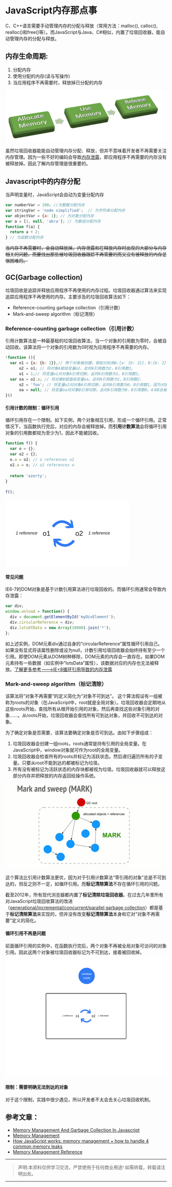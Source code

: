 # JavaScript内存那点事


C、C++语言需要手动管理内存的分配与释放（常用方法：malloc(), calloc(), realloc()和free()等）。而JavaScript与Java、C#相似，内置了垃圾回收器，能自动管理内存的分配与释放。

## 内存生命周期:

1. 分配内存
2. 使用分配的内存(读与写操作)
3. 当应用程序不再需要时，释放掉已分配的内存

![lifecycle](./images/life-cycle.png)

虽然垃圾回收器能能自动管理内存分配、释放，但并不意味着开发者不再需要关注内存管理。因为一些不好的编码会导致[内存泄露](https://en.wikipedia.org/wiki/Memory_leak#Reference_counting_and_cyclic_references)，即应用程序不再需要的内存没有被释放掉。因此了解内存管理是很重要的。


## Javascript中的内存分配

当声明变量时，JavaScript会自动为变量分配内存
```js
var numberVar = 100; //为整数分配内存
var stringVar = 'node simplified';  // 为字符串分配内存 
var objectVar = {a: 1}; // 为对象分配内存
var a = [1, null, 'abra']; // 为数组分配内存
function f(a) {
  return a + 2;
} // 为函数分配内存 
```
~~当内存不再需要时，会自动释放掉。内存泄露和在释放内存时出现的大部分与内存相关的问题，而要找出那些被垃圾回收器跟踪不再需要的而又没有被释放的内存是很困难的。~~

## GC(Garbage collection)
垃圾回收是追踪并释放应用程序不再使用的内存过程。垃圾回收器通过算法来实现追踪应用程序不再使用的内存。主要涉及的垃圾回收算法如下：

- Reference-counting garbage collection（引用计数）
- Mark-and-sweep algorithm（标记清除）

### Reference-counting garbage collection（引用计数）
引用计数算法是一种最基础的垃圾回收算法，当一个对象的引用数为零时，会被自动回收。该算法将一个对象的引用数为0时视为应用程序不再需要的内存。

```js
!function (){
  var o1 = {a: {b: 2}},// 两个对象被创建。假如分别用A:{a: {b: 2}}，B:{b: 2}表示，对象B被对象A的属性a引用，对象A被赋值给变量o1。A和B的引用数都为1，因此不能被回收。
      o2 = o1; // 将对象A赋给变量o2。此时A引用数为2，B引用数1。
      o1 = 1;// 将变量o1对对象A引用切断。此时A引用数为1，B引用数1。
  var oa = o2.a; // 将对象B赋值给变量oa。此时A引用数为1，B引用数2。
      o2 = 'foo'; // 将变量o2对对象A引用切断。此时A引用数为0，B引用数1。因为对象A的a属性被变量oa引用，因此对象A不能被释放。
      oa = null; // 将变量oa对对象B引用切断。此时A引用数为0，B引用数0。A与B会被回收。
}()
```

#### 引用计数的限制：循环引用
  循环引用存在一个限制。如下实例，两个对象相互引用，形成一个循环引用。正常情况下，当函数执行完后，对应的内存会被释放掉。而**引用计数算法**会将循环引用对象的引用数都视为至少为1，因此不能被回收。

```js
function f() {
  var o = {};
  var o2 = {};
  o.a = o2; // o references o2
  o2.a = o; // o2 references o

  return 'azerty';
}

f();
```
![cycle](./images/cycle.png)


#### 常见问题

IE6-7的DOM对象是基于计数引用算法进行垃圾回收的。而循环引用通常会导致内存泄露：

```js
var div;
window.onload = function() {
  div = document.getElementById('myDivElement');
  div.circularReference = div;
  div.lotsOfData = new Array(10000).join('*');
};
```
如上述实例，DOM元素div通过自身的“circularReference”属性循环引用自己。如果没有显式将该属性删除或设为null，计数引用垃圾回收器会始终持有至少一个引用。即使DOM元素从DOM树种移除，DOM元素的内存会一直存在。如果DOM元素持有一些数据（如实例中“lotsData”属性），该数据对应的内存也无法被释放。[了解更多参考--->IE<8循环引用导致的内存泄露](https://github.com/zhansingsong/js-leakage-patterns/blob/master/IE%3C8%E5%BE%AA%E7%8E%AF%E5%BC%95%E7%94%A8%E5%AF%BC%E8%87%B4%E7%9A%84%E5%86%85%E5%AD%98%E6%B3%84%E9%9C%B2/IE%3C8%E5%BE%AA%E7%8E%AF%E5%BC%95%E7%94%A8%E5%AF%BC%E8%87%B4%E7%9A%84%E5%86%85%E5%AD%98%E6%B3%84%E9%9C%B2.md)


### Mark-and-sweep algorithm（标记清除）

该算法将“对象不再需要”的定义简化为“对象不可到达”。
这个算法假设有一组被称为roots的对象（在JavaScript中，root就是全局对象）。垃圾回收器会定期地从这些roots开始，查找所有从根开始引用的对象，然后再查找这些对象引用的对象……。从roots开始，垃圾回收器会查找所有可到达对象，并回收不可到达的对象。

为了确定对象是否需要，该算法要确定对象是否可到达。由如下步骤组成：

1. 垃圾回收器会创建一组roots，roots通常是持有引用的全局变量。在JavaScript中，window对象就可作为root的全局变量。
2. 垃圾回收器会检查所有的roots并标记为活跃状态。然后递归遍历所有的子变量。只要从root不能到达的都被标记为垃圾。
3. 所有没有被标记为活跃状态的内存块都被视为垃圾。垃圾回收器就可以释放这部分内存并把释放的内存返回给操作系统。

![](./images/mark-sweep.gif)


这个算法比引用计数算法更优，因为对于引用计数算法“零引用的对象”总是不可到达的，但反之则不一定，如循环引用。而**标记清除算法**不存在循环引用的问题。

截至2012年，所有现代浏览器都内置了**标记清除垃圾回收器**。在过去几年里所有对JavaScript垃圾回收算法的改进（[generational/incremental/concurrent/parallel garbage collection](http://www.memorymanagement.org/glossary/g.html#term-generational-garbage-collection)）都是基于**标记清除算法**来实现的，但并没有改变**标记清除算法**本身和它对“对象不再需要”定义的简化。

#### 循环引用不再是问题
前面循环引用的实例中，在函数执行完后，两个对象不再被全局对象可访问的对象引用。因此这两个对象被垃圾回收器标记为不可到达，接着被回收掉。
![](./images/no-cycle.png)

#### 限制：需要明确无法到达的对象
对于这个限制，实践中很少遇见，所以开发者不太会去关心垃圾回收机制。


## 参考文章：

- [Memory Management And Garbage Collection In Javascript](http://www.nodesimplified.com/2017/08/javascript-memory-management-and.html)
- [Memory Management](https://developer.mozilla.org/en-US/docs/Web/JavaScript/Memory_Management)
- [How JavaScript works: memory management + how to handle 4 common memory leaks](https://blog.sessionstack.com/how-javascript-works-memory-management-how-to-handle-4-common-memory-leaks-3f28b94cfbec)
- [Memory Management Reference](http://www.memorymanagement.org/glossary/g.html#term-generational-garbage-collection)

---

> 声明:本资料仅供学习交流，严禁使用于任何商业用途! 如需转载，转载请注明出处。

---
